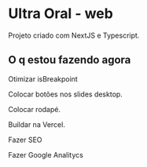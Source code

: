 # Ultra Oral - web

Projeto criado com NextJS e Typescript.

## O q estou fazendo agora

Otimizar isBreakpoint

Colocar botões nos slides desktop.

Colocar rodapé.

Buildar na Vercel.

Fazer SEO

Fazer Google Analitycs
